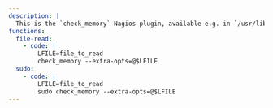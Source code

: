 ```yaml
---
description: |
  This is the `check_memory` Nagios plugin, available e.g. in `/usr/lib/nagios/plugins/`. The read file content is limited to the first line.
functions:
  file-read:
    - code: |
        LFILE=file_to_read
        check_memory --extra-opts=@$LFILE
  sudo:
    - code: |
        LFILE=file_to_read
        sudo check_memory --extra-opts=@$LFILE
---
```

